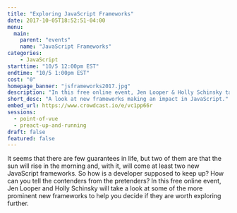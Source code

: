 ```yaml
---
title: "Exploring JavaScript Frameworks"
date: 2017-10-05T18:52:51-04:00
menu:
  main:
    parent: "events"
    name: "JavaScript Frameworks"
categories:
    - JavaScript
starttime: "10/5 12:00pm EST"
endtime: "10/5 1:00pm EST"
cost: "0"
homepage_banner: "jsframeworks2017.jpg"
description: "In this free online event, Jen Looper & Holly Schinsky take a look at prominent new JavaScript frameworks to help you decide if they are worth exploring."
short_desc: "A look at new frameworks making an impact in JavaScript."
embed_url: https://www.crowdcast.io/e/vc1pp66r
sessions:
  - point-of-vue
  - preact-up-and-running
draft: false
featured: false
---
```


It seems that there are few guarantees in life, but two of them are that the sun will rise in the morning and, with it, will come at least two new JavaScript frameworks. So how is a developer supposed to keep up? How can you tell the contenders from the pretenders? In this free online event, Jen Looper and Holly Schinsky will take a look at some of the more prominent new frameworks to help you decide if they are worth exploring further.
